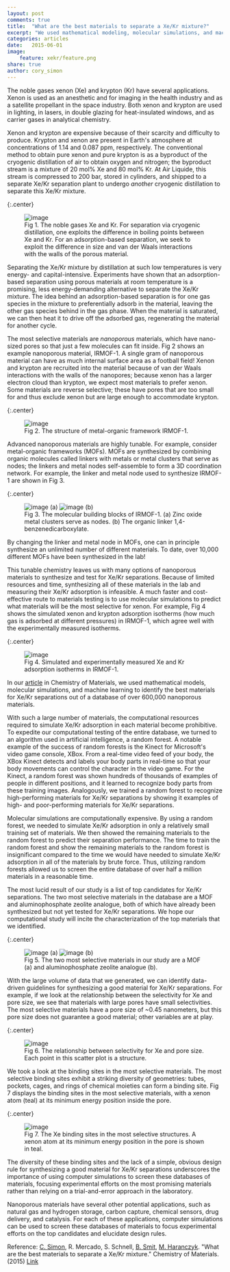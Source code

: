 ```yaml
---
layout: post
comments: true
title:  "What are the best materials to separate a Xe/Kr mixture?"
excerpt: "We used mathematical modeling, molecular simulations, and machine learning to identify nanoporous materials for separating an industrially relevant mixture of xenon and krypton."
categories: articles
date:   2015-06-01
image: 
    feature: xekr/feature.png
share: true
author: cory_simon
---
```


The noble gases xenon (Xe) and krypton (Kr) have several applications. Xenon is used as an anesthetic and for imaging in the health industry and as a satellite propellant in the space industry. Both xenon and krypton are used in lighting, in lasers, in double glazing for heat-insulated windows, and as carrier gases in analytical chemistry. 

Xenon and krypton are expensive because of their scarcity and difficulty to produce. Krypton and xenon are present in Earth's atmosphere at concentrations of 1.14 and 0.087 ppm, respectively. The conventional method to obtain pure xenon and pure krypton is as a byproduct of the cryogenic distillation of air to obtain oxygen and nitrogen; the byproduct stream is a mixture of 20 mol% Xe and 80 mol% Kr. At Air Liquide, this stream is compressed to 200 bar, stored in cylinders, and shipped to a separate Xe/Kr separation plant to undergo *another* cryogenic distillation to separate this Xe/Kr mixture.

{:.center}
<figure>
	<img src="/images/xekr/noblegases.png" alt="image">
    <figcaption>Fig 1. The noble gases Xe and Kr. For separation via cryogenic distillation, one exploits the difference in boiling points between Xe and Kr. For an adsorption-based separation, we seek to exploit the difference in size and van der Waals interactions with the walls of the porous material.</figcaption>
</figure>

Separating the Xe/Kr mixture by distillation at such low temperatures is very energy- and capital-intensive. Experiments have shown that an adsorption-based separation using porous materials at room temperature is a promising, less energy-demanding alternative to separate the Xe/Kr mixture. The idea behind an adsorption-based separation is for one gas species in the mixture to preferentially adsorb in the material, leaving the other gas species behind in the gas phase. When the material is saturated, we can then heat it to drive off the adsorbed gas, regenerating the material for another cycle.

The most selective materials are *nanoporous* materials, which have nano-sized pores so that just a few molecules can fit inside. Fig 2 shows an example nanoporous material, IRMOF-1. A single gram of nanoporous material can have as much internal surface area as a football field! Xenon and krypton are recruited into the material because of van der Waals interactions with the walls of the nanopores; because xenon has a larger electron cloud than krypton, we expect most materials to prefer xenon. Some materials are reverse selective; these have pores that are too small for and thus exclude xenon but are large enough to accommodate krypton.

{:.center}
<figure>
	<img src="/images/xekr/irmof1_viz.png" alt="image">
    <figcaption>Fig 2. The structure of metal-organic framework IRMOF-1.</figcaption>
</figure>

Advanced nanoporous materials are highly tunable. For example, consider metal-organic frameworks (MOFs). MOFs are synthesized by combining organic molecules called linkers with metals or metal clusters that serve as nodes; the linkers and metal nodes self-assemble to form a 3D coordination network. For example, the linker and metal node used to synthesize IRMOF-1 are shown in Fig 3.

{:.center}
<figure>
	<img src="/images/xekr/node.png" alt="image">
    (a)
	<img src="/images/xekr/linker.png" alt="image">
    (b)
    <figcaption>Fig 3. The molecular building blocks of IRMOF-1. (a) Zinc oxide metal clusters serve as nodes. (b) The organic linker 1,4-benzenedicarboxylate. </figcaption>
</figure>

By changing the linker and metal node in MOFs, one can in principle synthesize an unlimited number of different materials. To date, over 10,000 different MOFs have been synthesized in the lab!

This tunable chemistry leaves us with many options of nanoporous materials to synthesize and test for Xe/Kr separations. Because of limited resources and time, synthesizing all of these materials in the lab and measuring their Xe/Kr adsorption is infeasible. A much faster and cost-effective route to materials testing is to use molecular simulations to predict what materials will be the most selective for xenon. For example, Fig 4 shows the simulated xenon and krypton adsorption isotherms (how much gas is adsorbed at different pressures) in IRMOF-1, which agree well with the experimentally measured isotherms.

{:.center}
<figure>
	<img src="/images/xekr/IRMOF1.png" alt="image">
    <figcaption>Fig 4. Simulated and experimentally measured Xe and Kr adsorption isotherms in IRMOF-1. </figcaption>
</figure>

In our [article](http://dx.doi.org/10.1021/acs.chemmater.5b01475) in Chemistry of Materials, we used mathematical models, molecular simulations, and machine learning to identify the best materials for Xe/Kr separations out of a database of over 600,000 nanoporous materials. 

With such a large number of materials, the computational resources required to simulate Xe/Kr adsorption in each material become prohibitive. To expedite our computational testing of the entire database, we turned to an algorithm used in artificial intelligence, a random forest. A notable example of the success of random forests is the Kinect for Microsoft's video game console, XBox. From a real-time video feed of your body, the XBox Kinect detects and labels your body parts in real-time so that your body movements can control the character in the video game. For the Kinect, a random forest was shown hundreds of thousands of examples of people in different positions, and it learned to recognize body parts from these training images. Analogously, we trained a random forest to recognize high-performing materials for Xe/Kr separations by showing it examples of high- and poor-performing materials for Xe/Kr separations.

Molecular simulations are computationally expensive. By using a random forest, we needed to simulate Xe/Kr adsorption in only a relatively small training set of materials. We then showed the remaining materials to the random forest to predict their separation performance. The time to train the random forest and show the remaining materials to the random forest is insignificant compared to the time we would have needed to simulate Xe/Kr adsorption in all of the materials by brute force. Thus, utilizing random forests allowed us to screen the entire database of over half a million materials in a reasonable time.

The most lucid result of our study is a list of top candidates for Xe/Kr separations. The two most selective materials in the database are a MOF and aluminophosphate zeolite analogue, both of which have already been synthesized but not yet tested for Xe/Kr separations. We hope our computational study will incite the characterization of the top materials that we identified.

{:.center}
<figure>
	<img src="/images/xekr/KAXQIL_viz.png" alt="image">
    (a)
	<img src="/images/xekr/JAVTAC_correct.png" alt="image">
    (b)
    <figcaption>Fig 5. The two most selective materials in our study are a MOF (a) and aluminophosphate zeolite analogue (b).</figcaption>
</figure>

With the large volume of data that we generated, we can identify data-driven guidelines for synthesizing a good material for Xe/Kr separations. For example, if we look at the relationship between the selectivity for Xe and pore size, we see that materials with large pores have small selectivities. The most selective materials have a pore size of ~0.45 nanometers, but this pore size does not guarantee a good material; other variables are at play.

{:.center}
<figure>
	<img src="/images/xekr/selectivity_for_blog.png" alt="image">
    <figcaption>Fig 6. The relationship between selectivity for Xe and pore size. Each point in this scatter plot is a structure.</figcaption>
</figure>

We took a look at the binding sites in the most selective materials. The most selective binding sites exhibit a striking diversity of geometries: tubes, pockets, cages, and rings of chemical moieties can form a binding site. Fig 7 displays the binding sites in the most selective materials, with a xenon atom (teal) at its minimum energy position inside the pore.

{:.center}
<figure>
	<img src="/images/xekr/bindingsites.png" alt="image">
    <figcaption>Fig 7. The Xe binding sites in the most selective structures. A xenon atom at its minimum energy position in the pore is shown in teal.</figcaption>
</figure>

The diversity of these binding sites and the lack of a simple, obvious design rule for synthesizing a good material for Xe/Kr separations underscores the importance of using computer simulations to screen these databases of materials, focusing experimental efforts on the most promising materials rather than relying on a trial-and-error approach in the laboratory.

Nanoporous materials have several other potential applications, such as natural gas and hydrogen storage, carbon capture, chemical sensors, drug delivery, and catalysis. For each of these applications, computer simulations can be used to screen these databases of materials to focus experimental efforts on the top candidates and elucidate design rules.

Reference: [C. Simon](http://www.corymsimon.com), R. Mercado, S. Schnell, [B. Smit](http://www.cchem.berkeley.edu/molsim/personal_pages/berend/), [M. Haranczyk](http://www.maciejharanczyk.info/). "What are the best materials to separate a Xe/Kr mixture." Chemistry of Materials. (2015) [Link](http://dx.doi.org/10.1021/acs.chemmater.5b01475)
